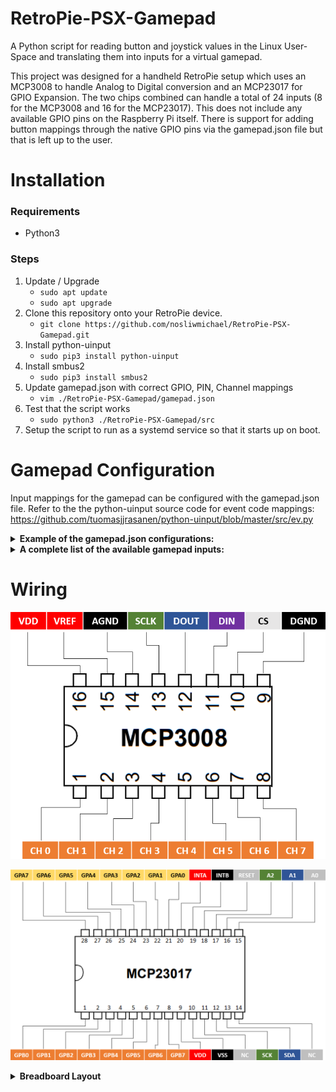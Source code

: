# RetroPie-PSX-Gamepad
A Python script for reading button and joystick values in the Linux User-Space and translating them into inputs for a virtual gamepad.

This project was designed for a handheld RetroPie setup which uses an MCP3008 to handle Analog to Digital conversion and an MCP23017 for GPIO Expansion. The two chips combined can handle a total of 24 inputs (8 for the MCP3008 and 16 for the MCP23017). This does not include any available GPIO pins on the Raspberry Pi itself. There is support for adding button mappings through the native GPIO pins via the gamepad.json file but that is left up to the user.

# Installation
### Requirements
* Python3
### Steps
1. Update / Upgrade
    * `sudo apt update`
    * `sudo apt upgrade`
2. Clone this repository onto your RetroPie device.
    * `git clone https://github.com/nosliwmichael/RetroPie-PSX-Gamepad.git`
3. Install python-uinput
    * `sudo pip3 install python-uinput`
4. Install smbus2
    * `sudo pip3 install smbus2`
5. Update gamepad.json with correct GPIO, PIN, Channel mappings
    * `vim ./RetroPie-PSX-Gamepad/gamepad.json`
6. Test that the script works
    * `sudo python3 ./RetroPie-PSX-Gamepad/src`
7. Setup the script to run as a systemd service so that it starts up on boot.

# Gamepad Configuration
Input mappings for the gamepad can be configured with the gamepad.json file.
Refer to the the python-uinput source code for event code mappings:
https://github.com/tuomasjjrasanen/python-uinput/blob/master/src/ev.py

<details>
   
   <summary><b>Example of the gamepad.json configurations:</b></summary>
   
   ```json
   {
       "DEVICE_NAME": "RetroPie-PSX-Gamepad",
       "VENDOR": 6969,
       "PRODUCT": 420,
       "GPIO" : [
       ],
       "MCP3008" : [
           { "name": "BTN_THUMBL", "event_code": "(0x01, 0x13d)", "channel": 0, "port": null, "is_digital": true },
           { "name": "ABS_X", "event_code": "(0x03, 0x00, 0, 1023, 50, 0)", "channel": 1, "port": null, "is_digital": false },
           { "name": "ABS_Y", "event_code": "(0x03, 0x02, 0, 1023, 50, 0)", "channel": 2, "port": null, "is_digital": false },
           { "name": "BTN_THUMBR", "event_code": "(0x01, 0x13e)", "channel": 3, "port": null, "is_digital": true },
           { "name": "ABS_RX", "event_code": "(0x03, 0x03, 0, 1023, 50, 0)", "channel": 4, "port": null, "is_digital": false },
           { "name": "ABS_RY", "event_code": "(0x03, 0x04, 0, 1023, 50, 0)", "channel": 5, "port": null, "is_digital": false }
       ],
       "MCP23017" : [
           { "name": "BTN_MODE", "event_code": "(0x01, 0x13c)", "channel": 7, "port": "A", "is_digital": true },
           { "name": "BTN_START", "event_code": "(0x01, 0x13b)", "channel": 6, "port": "A", "is_digital": true },
           { "name": "BTN_SELECT", "event_code": "(0x01, 0x13a)", "channel": 5, "port": "A", "is_digital": true },
           { "name": "BTN_TL", "event_code": "(0x01, 0x136)", "channel": 4, "port": "A", "is_digital": true },
           { "name": "BTN_TR", "event_code": "(0x01, 0x137)", "channel": 3, "port": "A", "is_digital": true },
           { "name": "BTN_TL2", "event_code": "(0x01, 0x138)", "channel": 2, "port": "A", "is_digital": true },
           { "name": "BTN_TR2", "event_code": "(0x01, 0x139)", "channel": 0, "port": "B", "is_digital": true }, 
   
           { "name": "BTN_DPAD_UP", "event_code": "(0x01, 0x220)", "channel": 1, "port": "A", "is_digital": true },
           { "name": "BTN_DPAD_DOWN", "event_code": "(0x01, 0x221)", "channel": 6, "port": "B", "is_digital": true },
           { "name": "BTN_DPAD_LEFT", "event_code": "(0x01, 0x222)", "channel": 0, "port": "A", "is_digital": true },
           { "name": "BTN_DPAD_RIGHT", "event_code": "(0x01, 0x223)", "channel": 7, "port": "B", "is_digital": true },
           { "name": "BTN_SOUTH", "event_code": "(0x01, 0x130)", "channel": 5, "port": "B", "is_digital": true },
           { "name": "BTN_EAST", "event_code": "(0x01, 0x131)", "channel": 2, "port": "B", "is_digital": true },
           { "name": "BTN_WEST", "event_code": "(0x01, 0x134)", "channel": 4, "port": "B", "is_digital": true },
           { "name": "BTN_NORTH", "event_code": "(0x01, 0x133)", "channel": 3, "port": "B", "is_digital": true }
       ]
   }
   ```

</details>

<details>
 <summary><b>A complete list of the available gamepad inputs:</b></summary>
 <ul>
    <li>Left Joystick</li>
    <ul>
        <li>X-Axis</li>
        <li>Y-Axis</li>
        <li>Click</li>
    </ul>
    <li>Right Joystick</li>
    <ul>
        <li>X-Axis</li>
        <li>Y-Axis</li>
        <li>Click</li>
    </ul>
    <li>D-PAD</li>
    <ul>
        <li>UP</li>
        <li>DOWN</li>
        <li>LEFT</li>
        <li>RIGHT</li>
    </ul>
    <li>ACTION</li>
    <ul>
        <li>A</li>
        <li>B</li>
        <li>X</li>
        <li>Y</li>
    </ul>
    <li>SHOULDER</li>
    <ul>
        <li>LEFT BUMPER</li>
        <li>RIGHT BUMPER</li>
    </ul>
    <li>TRIGGER</li>
    <ul>
        <li>LEFT TRIGGER - Could be analog or digital</li>
        <li>RIGHT TRIGGER - Could be analog or digital</li>
    </ul>
    <li>START</li>
    <li>SELECT</li>
    <li>HOME</li>
    <li>Not yet supported</li>
    <ul>
        <li>POWER - Shutdown the Rapsberry Pi safely</li>
        <li>VOLUME - Analog wheel to adjust volume</li>
    </ul>
 </ul>
</details>

# Wiring

![MCP3008 Diagram](./docs/MCP3008-pin-layout.png)

![MCP23017 Diagram](./docs/MCP23017-pin-layout.png)

<details>
   
   <summary><b>Breadboard Layout</b></summary>
   
   ![Breadboard wiring without jumper cables.](./docs/breadboard-layout.png)
   
   
</details>
